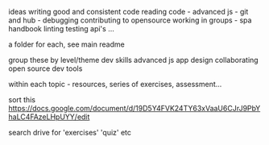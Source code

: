 ideas
	writing good and consistent code
	reading code
	- advanced js
	- git and hub
	- debugging
	contributing to opensource
	working in groups
	- spa handbook
	linting
	testing
	api's
	...

a folder for each, see main readme

group these by level/theme
	dev skills
	advanced js
	app design
	collaborating
	open source 
	dev tools

within each topic - resources, series of exercises, assessment...


sort this
	https://docs.google.com/document/d/19D5Y4FVK24TY63xVaaU6CJrJ9PbYhaLC4FAzeLHpUYY/edit

search drive for 'exercises' 'quiz' etc
